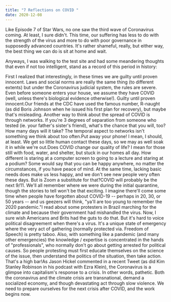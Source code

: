 ```yaml
---
title: "7 Reflections on COVID "
date: 2020-12-08
---
```


Like Episode 7 of Star Wars, no one saw the third wave of Coronavirus coming. At least, I sure didn't. This time, our suffering has less to do with the strength of the virus and more to do with poor governance in supposedly advanced countries. It's rather shameful, really, but either way, the best thing we can do is sit at home and wait.

Anyways, I was walking to the test site and had some meandering thoughts that even if not too intelligent, stand as a record of this period in history:

First I realized that interestingly, in these times we are guilty until proven innocent. Laws and social norms are really the same thing (to different extents) but under the Coronavirus judicial system, the rules are severe. Even before someone enters your house, we assume they have COVID (well, unless there's biological evidence otherwise!). Guilty until proven innocent.Our friends at the CDC have used the famous number, R-naught (as did Boris Johnson when he issued his first plan for recovery), but maybe that's misleading. Another way to think about the spread of COVID is through networks. If you're 3 degrees of separation from someone who tested (ie. your father's sister's friend), what's the chance that you will, too? How many days will it take? The temporal aspect to networks isn't something we think about too often.Put away your phone! I mean, I should, at least. We get so little human contact these days, so we may as well soak it in while we're out.Does COVID change our quality of life? I mean for those still with food, water, and shelter, but stuck in our homes all day. How different is staring at a computer screen to going to a lecture and staring at a podium? Some would say that you can be happy anywhere, no matter the circumstances, if you have peace of mind. At the same time, lacking basic needs does make us less happy, and we don't see new people very often these days. But is Zoom a substitute for that?COVID will probably be the next 9/11. We'll all remember where we were during the initial quarantine, though the stories to tell won't be that exciting. I imagine there'll come some time when people have forgotten about COVID-19 -- perhaps in 20, 30, or 50 years -- and us geezers will think, "ya'll are too young to remember the 2020 pandemic."I read about some protesters in Brazil marching for the climate and because their government had mishandled the virus. Now, I sure wish Americans and Brits had the guts to do that. But it's hard to voice political disagreement when there's a virus. It's a unique state of emergency where the very act of gathering (normally protected via. Freedom of Speech) is pretty taboo. Also, with something like a pandemic (and many other emergencies) the knowledge / expertise is concentrated in the hands of "professionals", who normally don't go about getting arrested for political causes. So people protesting must first educate themselves on the science of the issue, then understand the politics of the situation, then take action. That's a high bar!As Jason Hickel commented in a recent Tweet (as did Kim Stanley Robinson in his podcast with Ezra Klein), the Coronavirus is a glimpse into capitalism's response to a crisis. In other words, pathetic. Both the coronavirus and the climate crisis are transnational, demand a socialized economy, and though devastating act through slow violence. We need to prepare ourselves for the next crisis after COVID, and the work begins now.

